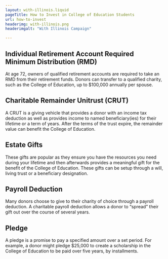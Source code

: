 ```yaml
---
layout: with-illinois.liquid
pageTitle: How to Invest in College of Education Students
url: how-to-invest
headerimg: with-illinois.png
headerimgalt: "With Illinois Campaign"

---
```

## Individual Retirement Account Required Minimum Distribution (RMD) 
At age 72, owners of qualified retirement accounts are required to take an RMD from their retirement funds. Donors can transfer to a qualified charity, such as the College of Education, up to $100,000 annually per spouse.

## Charitable Remainder Unitrust (CRUT) 
A CRUT is a giving vehicle that provides a donor with an income tax deduction as well as provides income to named beneficiary(ies) for their lifetime or a term of years. After the terms of the trust expire, the remainder value can benefit the College of Education.

## Estate Gifts 
These gifts are popular as they ensure you have the resources you need during your lifetime and then afterwards provides a meaningful gift for the benefit of the College of Education. These gifts can be setup through a will, living trust or a beneficiary designation.

## Payroll Deduction 
Many donors choose to give to their charity of choice through a payroll deduction. A charitable payroll deduction allows a donor to “spread” their gift out over the course of several years.

## Pledge 
A pledge is a promise to pay a specified amount over a set period. For example, a donor might pledge $25,000 to create a scholarship in the College of Education to be paid over five years, by installments. 
